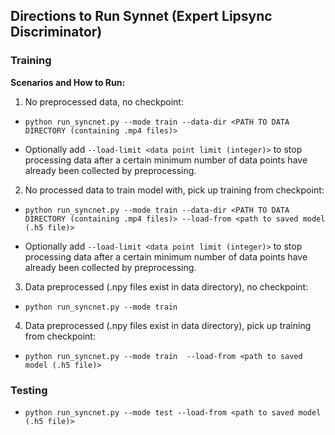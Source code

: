 ## Directions to Run Synnet (Expert Lipsync Discriminator)

### Training

**Scenarios and How to Run:**

  1. No preprocessed data, no checkpoint:

  * `python run_syncnet.py --mode train --data-dir <PATH TO DATA DIRECTORY (containing .mp4 files)>`
  
  * Optionally add `--load-limit <data point limit (integer)>` to stop processing data after a certain minimum number of data points have already been collected by preprocessing.

  2. No processed data to train model with, pick up training from checkpoint:

  * `python run_syncnet.py --mode train --data-dir <PATH TO DATA DIRECTORY (containing .mp4 files)> --load-from <path to saved model (.h5 file)>`

  * Optionally add `--load-limit <data point limit (integer)>` to stop processing data after a certain minimum number of data points have already been collected by preprocessing.
  
  3. Data preprocessed (.npy files exist in data directory), no checkpoint:

  * `python run_syncnet.py --mode train`

  4. Data preprocessed (.npy files exist in data directory), pick up training from checkpoint:

  * `python run_syncnet.py --mode train  --load-from <path to saved model (.h5 file)>`

### Testing
* `python run_syncnet.py --mode test --load-from <path to saved model (.h5 file)>`
